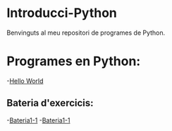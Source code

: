 # Introducci-Python

Benvinguts al meu repositori de programes de Python.

# Programes en Python:

-[Hello World](hello_world.py)

## Bateria d'exercicis:

-[Bateria1-1](bateria1-1.py)
-[Bateria1-1](bateria1-2.py)
